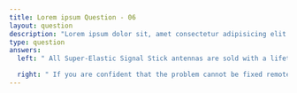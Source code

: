 ```yaml
---
title: Lorem ipsum Question - 06
layout: question
description: "Lorem ipsum dolor sit, amet consectetur adipisicing elit. Maxime perferendis sunt ut? Tempora hic, ea aliquam fugit illum nulla, blanditiis quasi officia autem obcaecati ex."
type: question
answers:
  left: " All Super-Elastic Signal Stick antennas are sold with a lifetime warranty. In short, if it breaks then we will fix it. <br><br> If yours is not working, please email us at sales@signalstuff.com with a photograph showing what happened. If there is a good story then please include that too for our entertainment =] Sometimes we can help you fix it via email. "

  right: " If you are confident that the problem cannot be fixed remotely, you can get a return label here. <br><br> NOTE: Unfortunately, we cannot provide return shipping labels for antennas outside of the US. This isn’t because we don’t want to, it’s because we literally can’t find a way to do so. Sorry for the inconvenience this may cause! If you return it to us we’ll still honor the warranty."
---
```

